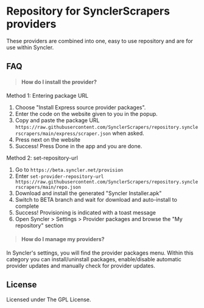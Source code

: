 # Repository for SynclerScrapers providers

These providers are combined into one, easy to use repository and are for use within Syncler.

## FAQ

> #### How do I install the provider?

Method 1: Entering package URL
1. Choose "Install Express source provider packages".
2. Enter the code on the website given to you in the popup.
3. Copy and paste the package URL `https://raw.githubusercontent.com/SynclerScrapers/repository.synclerscrapers/main/express/scraper.json` when asked.
4. Press next on the website
5. Success! Press Done in the app and you are done.

Method 2: set-repository-url
1. Go to `https://beta.syncler.net/provision`
2. Enter `set-provider-repository-url https://raw.githubusercontent.com/SynclerScrapers/repository.synclerscrapers/main/repo.json`
3. Download and install the generated "Syncler Installer.apk"
4. Switch to BETA branch and wait for download and auto-install to complete
5. Success! Provisioning is indicated with a toast message
6. Open Syncler > Settings > Provider packages and browse the "My repository" section

> #### How do I manage my providers?

In Syncler's settings, you will find the provider packages menu. Within this category you can install/uninstall packages, enable/disable automatic provider updates and manually check for provider updates.

## License

Licensed under The GPL License.
